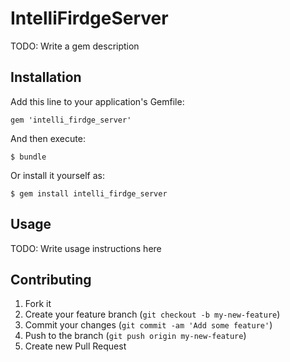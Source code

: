 # IntelliFirdgeServer

TODO: Write a gem description

## Installation

Add this line to your application's Gemfile:

    gem 'intelli_firdge_server'

And then execute:

    $ bundle

Or install it yourself as:

    $ gem install intelli_firdge_server

## Usage

TODO: Write usage instructions here

## Contributing

1. Fork it
2. Create your feature branch (`git checkout -b my-new-feature`)
3. Commit your changes (`git commit -am 'Add some feature'`)
4. Push to the branch (`git push origin my-new-feature`)
5. Create new Pull Request
